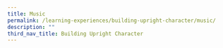 ```yaml
---
title: Music
permalink: /learning-experiences/building-upright-character/music/
description: ""
third_nav_title: Building Upright Character
---
```

